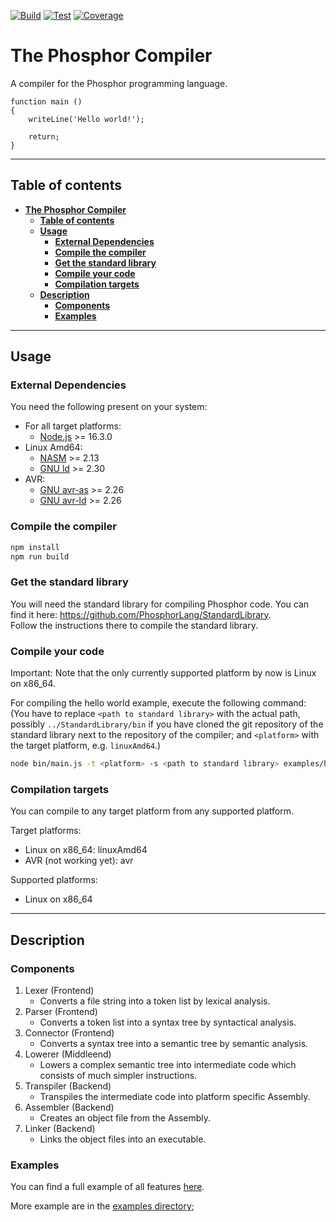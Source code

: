 [![Build](https://github.com/PhosphorLang/Compiler/workflows/Build/badge.svg)](https://github.com/PhosphorLang/Compiler/actions)
[![Test](https://github.com/PhosphorLang/Compiler/workflows/Test/badge.svg)](https://github.com/PhosphorLang/Compiler/actions)
[![Coverage](https://coveralls.io/repos/github/PhosphorLang/PhosphorCompiler/badge.svg?branch=master)](https://coveralls.io/github/PhosphorLang/PhosphorCompiler?branch=master)

# **The Phosphor Compiler**

A compiler for the Phosphor programming language.

```phosphor
function main ()
{
    writeLine('Hello world!');

    return;
}
```

<hr>

## **Table of contents**

- [**The Phosphor Compiler**](#the-phosphor-compiler)
    - [**Table of contents**](#table-of-contents)
    - [**Usage**](#usage)
        - [**External Dependencies**](#external-dependencies)
        - [**Compile the compiler**](#compile-the-compiler)
        - [**Get the standard library**](#get-the-standard-library)
        - [**Compile your code**](#compile-your-code)
        - [**Compilation targets**](#compilation-targets)
    - [**Description**](#description)
        - [**Components**](#components)
        - [**Examples**](#examples)

<hr>

## **Usage**

### **External Dependencies**

You need the following present on your system:

- For all target platforms:
    - [Node.js](https://nodejs.org/) >= 16.3.0
- Linux Amd64:
    - [NASM](https://nasm.us/) >= 2.13
    - [GNU ld](https://www.gnu.org/software/binutils/) >= 2.30
- AVR:
    - [GNU avr-as](https://www.gnu.org/software/binutils/) >= 2.26
    - [GNU avr-ld](https://www.gnu.org/software/binutils/) >= 2.26

### **Compile the compiler**

```bash
npm install
npm run build
```

### **Get the standard library**

You will need the standard library for compiling Phosphor code. You can find it here:
<https://github.com/PhosphorLang/StandardLibrary>. \
Follow the instructions there to compile the standard library.

### **Compile your code**

Important: Note that the only currently supported platform by now is Linux on x86_64.

For compiling the hello world example, execute the following command: \
(You have to replace `<path to standard library>` with the actual path, possibly `../StandardLibrary/bin` if you have cloned
the git repository of the standard library next to the repository of the compiler; and `<platform>` with the target platform,
e.g. `linuxAmd64`.)

```bash
node bin/main.js -t <platform> -s <path to standard library> examples/helloWorld.ph helloWorld
```

### **Compilation targets**

You can compile to any target platform from any supported platform.

Target platforms:
- Linux on x86_64: linuxAmd64
- AVR (not working yet): avr

Supported platforms:
- Linux on x86_64

<hr>

## **Description**

### **Components**

1. Lexer (Frontend)
    - Converts a file string into a token list by lexical analysis.
2. Parser (Frontend)
    - Converts a token list into a syntax tree by syntactical analysis.
3. Connector (Frontend)
    - Converts a syntax tree into a semantic tree by semantic analysis.
4. Lowerer (Middleend)
    - Lowers a complex semantic tree into intermediate code which consists of much simpler instructions.
5. Transpiler (Backend)
    - Transpiles the intermediate code into platform specific Assembly.
6. Assembler (Backend)
    - Creates an object file from the Assembly.
7. Linker (Backend)
    - Links the object files into an executable.

### **Examples**

You can find a full example of all features [here](/examples/everything.ph).

More example are in the [examples directory](/examples/);
